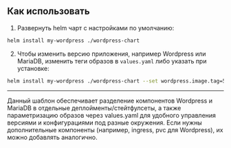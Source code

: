 ## Как использовать

1. Развернуть helm чарт с настройками по умолчанию:

```bash
helm install my-wordpress ./wordpress-chart
```

2. Чтобы изменить версию приложения, например Wordpress или MariaDB, изменить теги образов в `values.yaml` либо указать при установке:

```bash
helm install my-wordpress ./wordpress-chart --set wordpress.image.tag=5.9 --set mariadb.image.tag=10.6
```

***

Данный шаблон обеспечивает разделение компонентов Wordpress и MariaDB в отдельные деплойменты/стейтфулсеты, а также параметризацию образов через values.yaml для удобного управления версиями и конфигурациями под разные окружения. Если нужны дополнительные компоненты (например, ingress, pvc для Wordpress), их можно добавлять аналогично.